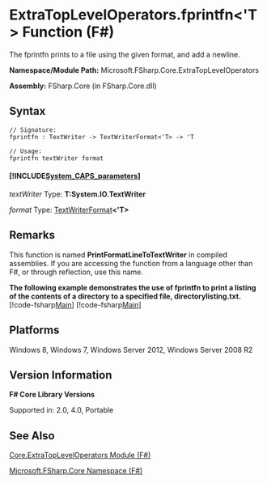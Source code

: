 # ExtraTopLevelOperators.fprintfn<'T> Function (F#)

The fprintfn prints to a file using the given format, and add a newline.

**Namespace/Module Path:** Microsoft.FSharp.Core.ExtraTopLevelOperators

**Assembly:** FSharp.Core (in FSharp.Core.dll)


## Syntax

```
// Signature:
fprintfn : TextWriter -> TextWriterFormat<'T> -> 'T

// Usage:
fprintfn textWriter format
```

#### [!INCLUDE[System_CAPS_parameters](//System/Token/System_CAPS_parameters_md.md)]
*textWriter*
Type: **T:System.IO.TextWriter**


*format*
Type: [TextWriterFormat](http://msdn.microsoft.com/en-us/library/2080c4a5-7bdd-4a01-8e01-10b498af92de)**&lt;'T&gt;**




## Remarks
This function is named **PrintFormatLineToTextWriter** in compiled assemblies. If you are accessing the function from a language other than F#, or through reflection, use this name.

**The following example demonstrates the use of fprintfn to print a listing of the contents of a directory to a specified file, directorylisting.txt.**
[!code-fsharp[Main](snippets/fscorelib2/snippet5.fs)]
[!code-fsharp[Main](snippets/fscorelib2/snippet6.fs)]
## Platforms
Windows 8, Windows 7, Windows Server 2012, Windows Server 2008 R2


## Version Information
**F# Core Library Versions**

Supported in: 2.0, 4.0, Portable




## See Also
[Core.ExtraTopLevelOperators Module &#40;F&#35;&#41;](Core.ExtraTopLevelOperators+Module+%28FSharp%29.md)

[Microsoft.FSharp.Core Namespace &#40;F&#35;&#41;](Microsoft.FSharp.Core+Namespace+%28FSharp%29.md)


